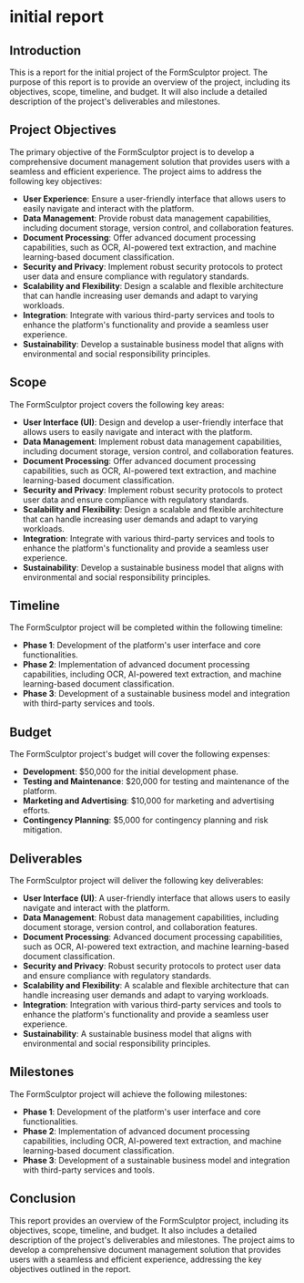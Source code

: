 # initial report

## Introduction

This is a report for the initial project of the FormSculptor project. The purpose of this report is to provide an overview of the project, including its objectives, scope, timeline, and budget. It will also include a detailed description of the project's deliverables and milestones.

## Project Objectives

The primary objective of the FormSculptor project is to develop a comprehensive document management solution that provides users with a seamless and efficient experience. The project aims to address the following key objectives:

- **User Experience**: Ensure a user-friendly interface that allows users to easily navigate and interact with the platform.
- **Data Management**: Provide robust data management capabilities, including document storage, version control, and collaboration features.
- **Document Processing**: Offer advanced document processing capabilities, such as OCR, AI-powered text extraction, and machine learning-based document classification.
- **Security and Privacy**: Implement robust security protocols to protect user data and ensure compliance with regulatory standards.
- **Scalability and Flexibility**: Design a scalable and flexible architecture that can handle increasing user demands and adapt to varying workloads.
- **Integration**: Integrate with various third-party services and tools to enhance the platform's functionality and provide a seamless user experience.
- **Sustainability**: Develop a sustainable business model that aligns with environmental and social responsibility principles.

## Scope

The FormSculptor project covers the following key areas:

- **User Interface (UI)**: Design and develop a user-friendly interface that allows users to easily navigate and interact with the platform.
- **Data Management**: Implement robust data management capabilities, including document storage, version control, and collaboration features.
- **Document Processing**: Offer advanced document processing capabilities, such as OCR, AI-powered text extraction, and machine learning-based document classification.
- **Security and Privacy**: Implement robust security protocols to protect user data and ensure compliance with regulatory standards.
- **Scalability and Flexibility**: Design a scalable and flexible architecture that can handle increasing user demands and adapt to varying workloads.
- **Integration**: Integrate with various third-party services and tools to enhance the platform's functionality and provide a seamless user experience.
- **Sustainability**: Develop a sustainable business model that aligns with environmental and social responsibility principles.

## Timeline

The FormSculptor project will be completed within the following timeline:

- **Phase 1**: Development of the platform's user interface and core functionalities.
- **Phase 2**: Implementation of advanced document processing capabilities, including OCR, AI-powered text extraction, and machine learning-based document classification.
- **Phase 3**: Development of a sustainable business model and integration with third-party services and tools.

## Budget

The FormSculptor project's budget will cover the following expenses:

- **Development**: $50,000 for the initial development phase.
- **Testing and Maintenance**: $20,000 for testing and maintenance of the platform.
- **Marketing and Advertising**: $10,000 for marketing and advertising efforts.
- **Contingency Planning**: $5,000 for contingency planning and risk mitigation.

## Deliverables

The FormSculptor project will deliver the following key deliverables:

- **User Interface (UI)**: A user-friendly interface that allows users to easily navigate and interact with the platform.
- **Data Management**: Robust data management capabilities, including document storage, version control, and collaboration features.
- **Document Processing**: Advanced document processing capabilities, such as OCR, AI-powered text extraction, and machine learning-based document classification.
- **Security and Privacy**: Robust security protocols to protect user data and ensure compliance with regulatory standards.
- **Scalability and Flexibility**: A scalable and flexible architecture that can handle increasing user demands and adapt to varying workloads.
- **Integration**: Integration with various third-party services and tools to enhance the platform's functionality and provide a seamless user experience.
- **Sustainability**: A sustainable business model that aligns with environmental and social responsibility principles.

## Milestones

The FormSculptor project will achieve the following milestones:

- **Phase 1**: Development of the platform's user interface and core functionalities.
- **Phase 2**: Implementation of advanced document processing capabilities, including OCR, AI-powered text extraction, and machine learning-based document classification.
- **Phase 3**: Development of a sustainable business model and integration with third-party services and tools.

## Conclusion

This report provides an overview of the FormSculptor project, including its objectives, scope, timeline, and budget. It also includes a detailed description of the project's deliverables and milestones. The project aims to develop a comprehensive document management solution that provides users with a seamless and efficient experience, addressing the key objectives outlined in the report.
